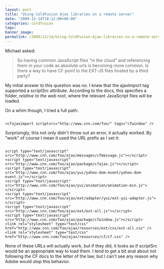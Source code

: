```yaml
---
layout: post
title: "Using ColdFusion Ajax libraries on a remote server"
date: "2009-12-14T18:12:00+06:00"
categories: coldfusion 
tags: 
banner_image: 
permalink: /2009/12/14/Using-ColdFusion-Ajax-libraries-on-a-remote-server
---
```


Michael asked:

<blockquote>
<p>
So having common JavaScript files "in the cloud" and referencing them in your code as absolute urls is becoming more common. Is there a way to have CF point to the EXT-JS files hosted by a third party?
</p>
</blockquote>

My initial answer to this question was no. I knew that the ajaxImport tag supported a scriptSrc attribute. According to the docs, this specifies a folder, <i>relative to the web root</i>, where the relevant JavaScript files will be loaded. 

On a whim though, I tried a full path:

<code>
&lt;cfajaximport scriptsrc="http://www.cnn.com/foo/" tags="cfwindow" /&gt;
</code>

Surprisingly, this not only didn't throw out an error, it actually worked. By "work" of course I mean it used the URL prefix as I set it:

<code>
script type="text/javascript" src="http://www.cnn.com/foo/ajax/messages/cfmessage.js"&gt;&lt;/script&gt; 
&lt;script type="text/javascript" src="http://www.cnn.com/foo/ajax/package/cfajax.js"&gt;&lt;/script&gt; 
&lt;script type="text/javascript" src="http://www.cnn.com/foo/ajax/yui/yahoo-dom-event/yahoo-dom-event.js"&gt;&lt;/script&gt; 
&lt;script type="text/javascript" src="http://www.cnn.com/foo/ajax/yui/animation/animation-min.js"&gt;&lt;/script&gt; 
&lt;script type="text/javascript" src="http://www.cnn.com/foo/ajax/ext/adapter/yui/ext-yui-adapter.js"&gt;&lt;/script&gt; 
&lt;script type="text/javascript" src="http://www.cnn.com/foo/ajax/ext/ext-all.js"&gt;&lt;/script&gt; 
&lt;script type="text/javascript" src="http://www.cnn.com/foo/ajax/package/cfwindow.js"&gt;&lt;/script&gt; 
&lt;link rel="stylesheet" type="text/css" href="http://www.cnn.com/foo/ajax/resources/ext/css/ext-all.css" /&gt; 
&lt;link rel="stylesheet" type="text/css" href="http://www.cnn.com/foo/ajax/resources/cf/cf.css" /&gt; 
</code>

None of these URLs will actually work, but if they did, it looks as if scriptSrc would be an appropriate way to load them. I tend to get a bit anal about not following the CF docs to the letter of the law, but I can't see any reason why Adobe would <i>stop</i> this behavior.
